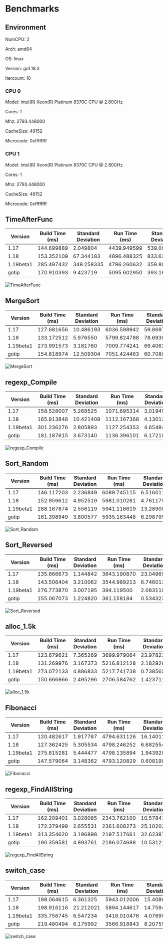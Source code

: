 # Benchmarks

## Environment

NumCPU: 2

Arch: amd64

OS: linux

Version: go1.18.3

Itercount: 10

### CPU 0

Model: Intel(R) Xeon(R) Platinum 8370C CPU @ 2.80GHz

Cores: 1

Mhz: 2793.448000

CacheSize: 49152

Microcode: 0xffffffff

### CPU 1

Model: Intel(R) Xeon(R) Platinum 8370C CPU @ 2.80GHz

Cores: 1

Mhz: 2793.448000

CacheSize: 49152

Microcode: 0xffffffff

## TimeAfterFunc

| Version | Build Time (ms) | Standard Deviation | Run Time (ms) | Standard Deviation |
| ------ | ------ | ------ | ------ | ------ |
| 1.17 | 144.699889 | 2.049804 | 4439.949599 | 539.093679 |
| 1.18 | 153.352109 | 67.344183 | 4896.488325 | 833.629701 |
| 1.19beta1 | 285.497432 | 349.258335 | 4796.260632 | 359.886938 |
| gotip | 170.910393 | 9.423719 | 5095.602950 | 393.164258 |

![TimeAfterFunc](./TimeAfterFunc__b4a2fe2bf5.png)

## MergeSort

| Version | Build Time (ms) | Standard Deviation | Run Time (ms) | Standard Deviation |
| ------ | ------ | ------ | ------ | ------ |
| 1.17 | 127.681656 | 10.486193 | 6036.598942 | 59.869710 |
| 1.18 | 133.172512 | 5.976550 | 5799.824788 | 78.693013 |
| 1.19beta1 | 273.991573 | 3.181760 | 7009.774241 | 69.406203 |
| gotip | 154.818974 | 12.509304 | 7051.424463 | 60.708875 |

![MergeSort](./MergeSort__619024e898.png)

## regexp_Compile

| Version | Build Time (ms) | Standard Deviation | Run Time (ms) | Standard Deviation |
| ------ | ------ | ------ | ------ | ------ |
| 1.17 | 158.528007 | 5.268525 | 1071.895314 | 3.019450 |
| 1.18 | 165.913848 | 10.421409 | 1112.167368 | 4.130125 |
| 1.19beta1 | 301.236276 | 2.805893 | 1127.254353 | 4.654848 |
| gotip | 181.187615 | 3.673140 | 1136.396101 | 6.172180 |

![regexp_Compile](./regexp_Compile__b52c0e0ed5.png)

## Sort_Random

| Version | Build Time (ms) | Standard Deviation | Run Time (ms) | Standard Deviation |
| ------ | ------ | ------ | ------ | ------ |
| 1.17 | 146.117203 | 2.236849 | 6089.745115 | 6.516011 |
| 1.18 | 152.959612 | 4.952519 | 5981.010281 | 4.761175 |
| 1.19beta1 | 288.167874 | 2.556119 | 5941.116619 | 13.289002 |
| gotip | 161.398949 | 3.800577 | 5935.163448 | 6.298795 |

![Sort_Random](./Sort_Random__7a0a58c9e3.png)

## Sort_Reversed

| Version | Build Time (ms) | Standard Deviation | Run Time (ms) | Standard Deviation |
| ------ | ------ | ------ | ------ | ------ |
| 1.17 | 135.666673 | 1.144842 | 3643.190870 | 23.049694 |
| 1.18 | 143.506404 | 3.210062 | 3544.989213 | 6.746012 |
| 1.19beta1 | 276.773870 | 3.007195 | 394.119500 | 2.083118 |
| gotip | 155.067073 | 1.224820 | 361.158184 | 0.534323 |

![Sort_Reversed](./Sort_Reversed__4f239a2e28.png)

## alloc_1.5k

| Version | Build Time (ms) | Standard Deviation | Run Time (ms) | Standard Deviation |
| ------ | ------ | ------ | ------ | ------ |
| 1.17 | 123.679621 | 7.365269 | 3699.979064 | 23.978238 |
| 1.18 | 131.269976 | 3.167373 | 5216.812128 | 2.182926 |
| 1.19beta1 | 273.072133 | 4.886833 | 5217.741738 | 0.738565 |
| gotip | 150.666866 | 2.495296 | 2706.584762 | 1.423711 |

![alloc_1.5k](./alloc_1.5k__78691b2f49.png)

## Fibonacci

| Version | Build Time (ms) | Standard Deviation | Run Time (ms) | Standard Deviation |
| ------ | ------ | ------ | ------ | ------ |
| 1.17 | 120.482617 | 1.917787 | 4794.631126 | 16.140118 |
| 1.18 | 127.362425 | 5.305534 | 4798.246252 | 6.682554 |
| 1.19beta1 | 275.815281 | 5.444477 | 4798.135894 | 1.943920 |
| gotip | 147.579064 | 3.148362 | 4793.120829 | 0.608198 |

![Fibonacci](./Fibonacci__016be0f0bc.png)

## regexp_FindAllString

| Version | Build Time (ms) | Standard Deviation | Run Time (ms) | Standard Deviation |
| ------ | ------ | ------ | ------ | ------ |
| 1.17 | 162.209401 | 3.028085 | 2343.762100 | 10.578418 |
| 1.18 | 172.379499 | 2.655531 | 2361.608273 | 25.102039 |
| 1.19beta1 | 313.354620 | 3.196898 | 2197.517661 | 32.623870 |
| gotip | 190.359581 | 4.893761 | 2186.074688 | 10.531214 |

![regexp_FindAllString](./regexp_FindAllString__efbe67306d.png)

## switch_case

| Version | Build Time (ms) | Standard Deviation | Run Time (ms) | Standard Deviation |
| ------ | ------ | ------ | ------ | ------ |
| 1.17 | 198.064615 | 6.361325 | 5943.012006 | 15.408679 |
| 1.18 | 198.916116 | 21.212021 | 5894.144617 | 14.759488 |
| 1.19beta1 | 335.756745 | 6.547234 | 3416.010476 | 4.076906 |
| gotip | 219.480494 | 6.175992 | 3566.918843 | 8.207555 |

![switch_case](./switch_case__725e73000e.png)

